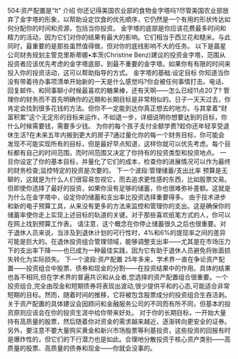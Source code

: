 504:资产配置是“It”
介绍
你还记得美国农业部的食物金字塔吗?尽管美国农业部放弃了金字塔的形象，以帮助设定饮食的优先顺序，它仍然是一个有用的形状传达如何分配你的时间和资源，包括当你投资。
金字塔的底部是你应该花费最多时间和精力的活动，因为它们对你的结果有最大的影响。它们相当于西兰花和糙米。与此同时，最重要的是那些虽然值得做，但对你的底线影响不大的任务。
以下是晨星公司财务规划主管克里斯蒂娜•本茨(Christine Benz)建议的投资金字塔，范围从投资者应该优先考虑的金字塔底部，到最不重要的金字塔。如果你有有限的时间来投入你的投资活动，这可以帮助指导的方式。
金字塔的基础:设定目标
你知道当你没有带着待办事项清单开始新的一天是什么感觉吗?你会被任何事情打击。电话、回复邮件、和同事聊小时候最喜欢的糖果棒，还有天啊——怎么已经11点20了?
管理你的财务而不首先明确你的近期和长期目标是非常相似的。日子一天天过去，你肯定会找到很多花钱的方法。但你不一定能到达你真正想去的地方。与其拿着“财富积累”这个无定形的目标来运作，不如退一步，详细说明你想要达到的目标，你什么时候需要钱，需要多少钱。
为你的每个孩子支付全额学费?趁你还年轻享受退休生活?在未来五年内搬到更大的房子?通过量化你的每一个财务目标，你可能会发现不可能实现所有的目标，但是最好早点知道，这样你就可以优先考虑。每个目标都有自己的时间范围，而时间范围又决定了你持有的投资类型和投资地点。
一旦你设定了你的基本目标，并量化了它们的成本，检查你的进展情况可以作为最终的财务检查;监控特定的投资是次要的。
下一个波段:管理储蓄/支出比率
预算是无聊的，这就是为什么人们很容易忽视它，而去追求更性感的东西，比如股票交易。但即使你选择了最好的投资，如果你没有足够的储蓄，你也很难弥补差额。这就是为什么在金字塔中，设定你的储蓄和支出率比投资选择重要得多。
由于技术进步和新的电子预算工具，从来没有更多的方法来监控和管理你的支出。这是确保你的储蓄率使你走上实现上述目标的轨道的关键。对于那些喜欢纸笔方式的人，你可以在网上找到预算工作表。
请注意，这个概念在你停止储蓄很久之后也很重要。对于退休人员来说，当涉及到退休计划的可行性时，4%和6%的提现率之间的差异可能是巨大的。在退休投资组合管理领域，能够调整支出率——尤其是在市场压力下的支出率下降——也已成为一种最佳实践，因为它有助于退休人员避免将账面损失转化为实际损失。
下一个波段:资产配置
25年多来，学术界一直在争论资产配置——投资组合中股票、债券和现金的分割——在投资结果中的作用。具体的结果也各不相同,但在学术界的普遍共识和从业者,您选择的资产配置组合很重要。一个投资组合,完全由现金和短期债券将表现出波动,很少提供平和的心态,可能适合非常短期的目标。然而，随着时间的推移，它将被包含股票成分的投资组合生吞活剥。
关于资产配置的具体建议会因顾问和金融服务公司的不同而有所不同，但基本的投资原则应该会在你的投资生涯中给你带来好处。
对于你的长期目标，一开始大量持有高质量的股票，然后随着你对资金的需求越来越近，逐渐转向更安全的证券。另外，要注意不要大量购买黄金和新兴市场股票等利基投资，这些投资的回报有时是爆炸性的，但它们的下行潜力也是如此。合理地分散投资于核心资产类别——高质量的股票、高质量的债券和现金——你就会没事的。
